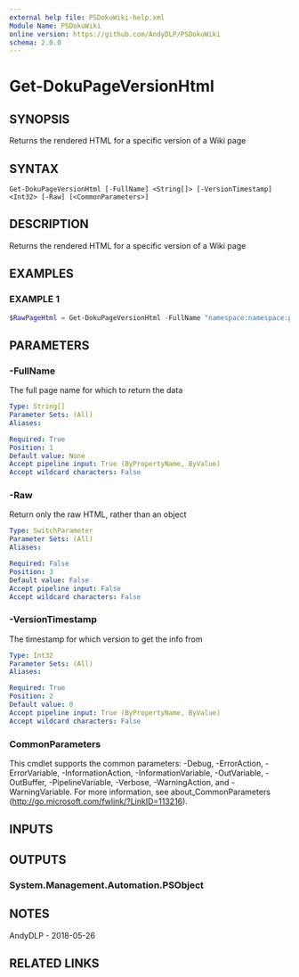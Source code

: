 ```yaml
---
external help file: PSDokuWiki-help.xml
Module Name: PSDokuWiki
online version: https://github.com/AndyDLP/PSDokuWiki
schema: 2.0.0
---
```


# Get-DokuPageVersionHtml

## SYNOPSIS
Returns the rendered HTML for a specific version of a Wiki page

## SYNTAX

```
Get-DokuPageVersionHtml [-FullName] <String[]> [-VersionTimestamp] <Int32> [-Raw] [<CommonParameters>]
```

## DESCRIPTION
Returns the rendered HTML for a specific version of a Wiki page

## EXAMPLES

### EXAMPLE 1
```powershell
$RawPageHtml = Get-DokuPageVersionHtml -FullName "namespace:namespace:page" -VersionTimestamp 1497464418 -Raw
```

## PARAMETERS

### -FullName
The full page name for which to return the data

```yaml
Type: String[]
Parameter Sets: (All)
Aliases:

Required: True
Position: 1
Default value: None
Accept pipeline input: True (ByPropertyName, ByValue)
Accept wildcard characters: False
```

### -Raw
Return only the raw HTML, rather than an object

```yaml
Type: SwitchParameter
Parameter Sets: (All)
Aliases:

Required: False
Position: 3
Default value: False
Accept pipeline input: False
Accept wildcard characters: False
```

### -VersionTimestamp
The timestamp for which version to get the info from

```yaml
Type: Int32
Parameter Sets: (All)
Aliases:

Required: True
Position: 2
Default value: 0
Accept pipeline input: True (ByPropertyName, ByValue)
Accept wildcard characters: False
```

### CommonParameters
This cmdlet supports the common parameters: -Debug, -ErrorAction, -ErrorVariable, -InformationAction, -InformationVariable, -OutVariable, -OutBuffer, -PipelineVariable, -Verbose, -WarningAction, and -WarningVariable. For more information, see about_CommonParameters (http://go.microsoft.com/fwlink/?LinkID=113216).

## INPUTS

## OUTPUTS

### System.Management.Automation.PSObject
## NOTES
AndyDLP - 2018-05-26

## RELATED LINKS
